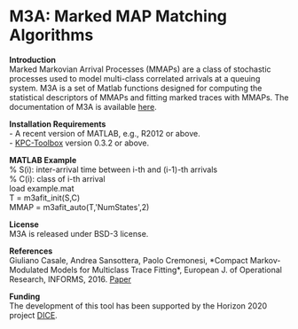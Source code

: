 M3A: Marked MAP Matching Algorithms
===
<p><b>Introduction</b>
<br>Marked Markovian Arrival Processes (MMAPs) are a class of stochastic processes
used to model multi-class correlated arrivals at a queuing system.
M3A is a set of Matlab functions designed for computing the statistical descriptors
of MMAPs and fitting marked traces with MMAPs. The documentation of M3A is available
<a href="https://github.com/Imperial-AESOP/M3A/blob/master/m3a.pdf">here</a>.

<p><b>Installation Requirements</b>
<br>- A recent version of MATLAB, e.g., R2012 or above.
<br>- <a href="https://github.com/kpctoolboxteam/kpc-toolbox/">KPC-Toolbox</a> version 0.3.2 or above.

<p><b>MATLAB Example</b>
<br>% S(i): inter-arrival time between i-th and (i-1)-th arrivals 
<br>% C(i): class of i-th arrival
<br>load example.mat
<br>T = m3afit_init(S,C)
<br>MMAP = m3afit_auto(T,'NumStates',2)

<p><b>License</b>
<br>M3A is released under BSD-3 license.

<p><b>References</b>
<br>
Giuliano Casale, Andrea Sansottera, Paolo Cremonesi,
*Compact Markov-Modulated Models for Multiclass Trace Fitting*,
European J. of Operational Research, INFORMS, 2016.
<a href="http://www.sciencedirect.com/science/article/pii/S0377221716304258">Paper</a>

<p><b>Funding</b>
<br>
The development of this tool has been supported by the Horizon 2020 project <a href="http://www.dice-h2020.eu">DICE</a>.
